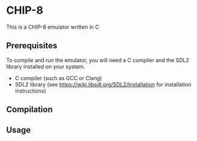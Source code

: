 # CHIP-8
This is a CHIP-8 emulator written in C

## Prerequisites
To compile and run the emulator, you will need a C compiler and the SDL2 library installed on your system.
* C compiler (such as GCC or Clang)
* SDL2 library (see https://wiki.libsdl.org/SDL2/Installation for installation instructions)

## Compilation

## Usage
